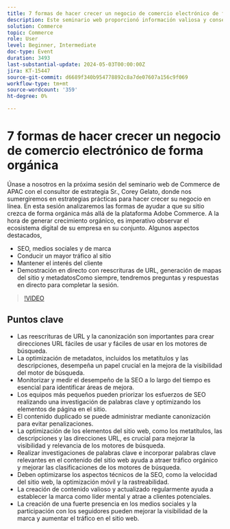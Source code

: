 ```yaml
---
title: 7 formas de hacer crecer un negocio de comercio electrónico de forma orgánica
description: Este seminario web proporcionó información valiosa y consejos prácticos para hacer crecer un negocio de comercio electrónico de forma orgánica a través de estrategias de SEO. Las estrategias abarcaron varios aspectos, como la optimización del sitio web, la investigación de palabras clave, las mejoras técnicas de la SEO, la creación de contenido, la presencia en los medios sociales, la satisfacción del cliente y la diversificación de los canales de marketing. Se explicó a los asistentes las capacidades nativas de la plataforma Adobe Commerce y se les animó a unirse al próximo Adobe Summit para obtener más oportunidades de aprendizaje. En general, el seminario web destacó la importancia de un esfuerzo coherente y de la adaptabilidad para lograr el éxito a largo plazo en la industria del comercio electrónico.
solution: Commerce
topic: Commerce
role: User
level: Beginner, Intermediate
doc-type: Event
duration: 3493
last-substantial-update: 2024-05-03T00:00:00Z
jira: KT-15447
source-git-commit: d6689f340b954778892c8a7de07607a156c9f069
workflow-type: tm+mt
source-wordcount: '359'
ht-degree: 0%

---
```



# 7 formas de hacer crecer un negocio de comercio electrónico de forma orgánica

Únase a nosotros en la próxima sesión del seminario web de Commerce de APAC con el consultor de estrategia Sr., Corey Gelato, donde nos sumergiremos en estrategias prácticas para hacer crecer su negocio en línea. En esta sesión analizaremos las formas de ayudar a que su sitio crezca de forma orgánica más allá de la plataforma Adobe Commerce. A la hora de generar crecimiento orgánico, es imperativo observar el ecosistema digital de su empresa en su conjunto. Algunos aspectos destacados,

* SEO, medios sociales y de marca
* Conducir un mayor tráfico al sitio
* Mantener el interés del cliente
* Demostración en directo con reescrituras de URL, generación de mapas del sitio y metadatosComo siempre, tendremos preguntas y respuestas en directo para completar la sesión.

>[!VIDEO](https://video.tv.adobe.com/v/3428817/?learn=on)

## Puntos clave

* Las reescrituras de URL y la canonización son importantes para crear direcciones URL fáciles de usar y fáciles de usar en los motores de búsqueda.
* La optimización de metadatos, incluidos los metatítulos y las descripciones, desempeña un papel crucial en la mejora de la visibilidad del motor de búsqueda.
* Monitorizar y medir el desempeño de la SEO a lo largo del tiempo es esencial para identificar áreas de mejora.
* Los equipos más pequeños pueden priorizar los esfuerzos de SEO realizando una investigación de palabras clave y optimizando los elementos de página en el sitio.
* El contenido duplicado se puede administrar mediante canonización para evitar penalizaciones.
* La optimización de los elementos del sitio web, como los metatítulos, las descripciones y las direcciones URL, es crucial para mejorar la visibilidad y relevancia de los motores de búsqueda.
* Realizar investigaciones de palabras clave e incorporar palabras clave relevantes en el contenido del sitio web ayuda a atraer tráfico orgánico y mejorar las clasificaciones de los motores de búsqueda.
* Deben optimizarse los aspectos técnicos de la SEO, como la velocidad del sitio web, la optimización móvil y la rastreabilidad.
* La creación de contenido valioso y actualizado regularmente ayuda a establecer la marca como líder mental y atrae a clientes potenciales.
* La creación de una fuerte presencia en los medios sociales y la participación con los seguidores pueden mejorar la visibilidad de la marca y aumentar el tráfico en el sitio web.